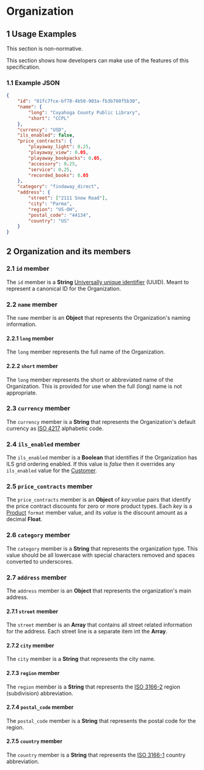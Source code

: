 # Organization

## 1 Usage Examples
This section is non-normative.

This section shows how developers can make use of the features of this specification.

### 1.1 Example JSON

```json
{
    "id": "01fc7fce-bf78-4b50-903a-fb3b760f5b30",
    "name": {
        "long": "Cuyahoga County Public Library",
        "short": "CCPL"
    },
    "currency": "USD",
    "ils_enabled": false,
    "price_contracts": {
        "playaway_light": 0.25,
        "playaway_view": 0.05,
        "playaway_bookpacks": 0.05,
        "accessory": 0.25,
        "service": 0.25,
        "recorded_books": 0.05
    },
    "category": "findaway_direct",
    "address": {
        "street": ["2111 Snow Road"],
        "city": "Parma",
        "region": "US-OH",
        "postal_code": "44134",
        "country": "US"
    }
}
```

## 2 Organization and its members

### 2.1 `id` member
The `id` member is a __String__ [Universally unique identifier](https://en.wikipedia.org/wiki/Universally_unique_identifier) (UUID). Meant to represent a canonical ID for the Organization.

### 2.2 `name` member
The `name` member is an __Object__ that represents the Organization's naming information.

#### 2.2.1 `long` member
The `long` member represents the full name of the Organization.

#### 2.2.2 `short` member
The `long` member represents the short or abbreviated name of the Organization. This is provided for use when the full (long) name is not appropriate.

### 2.3 `currency` member
The `currency` member is a __String__ that represents the Organization's default currency as [ISO 4217](https://en.wikipedia.org/wiki/ISO_4217) alphabetic code.

### 2.4 `ils_enabled` member
The `ils_enabled` member is a __Boolean__ that identifies if the Organization has ILS grid ordering enabled. If this value is _false_ then it overrides any `ils_enabled` value for the [Customer](customer.md).

### 2.5 `price_contracts` member
The `price_contracts` member is an __Object__ of _key:value_ pairs that identify the price contract discounts for zero or more product types. Each _key_ is a [Product](product.md) `format` member value, and its _value_ is the discount amount as a decimal __Float__.

### 2.6 `category` member
The `category` member is a __String__ that represents the organization type. This value should be all lowercase with special characters removed and spaces converted to underscores.

### 2.7 `address` member
The `address` member is an __Object__ that represents the organization's main address.

#### 2.7.1 `street` member
The `street` member is an __Array__ that contains all street related information for the address. Each street line is a separate item int the __Array__.

#### 2.7.2 `city` member
The `city` member is a __String__ that represents the city name.

#### 2.7.3 `region` member
The `region` member is a __String__ that represents the [ISO 3166-2](https://en.wikipedia.org/wiki/ISO_3166-2) region (subdivision) abbreviation.

#### 2.7.4 `postal_code` member
The `postal_code` member is a __String__ that represents the postal code for the region.

#### 2.7.5 `country` member
The `country` member is a __String__ that represents the [ISO 3166-1](https://en.wikipedia.org/wiki/ISO_3166-2) country abbreviation.
